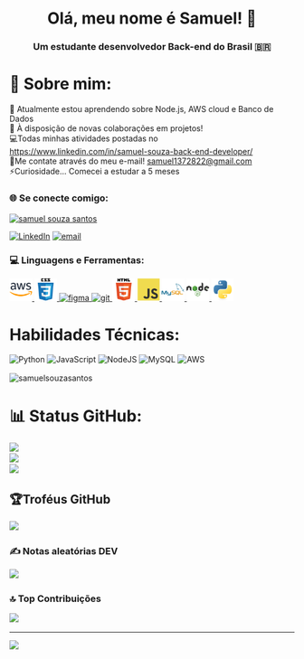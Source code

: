 <h1 align="center">Olá, meu nome é Samuel! 👋 </h1>
<h3 align="center">Um estudante desenvolvedor Back-end do Brasil 🇧🇷 </h3>

# 💫 Sobre mim:
🌱 Atualmente estou aprendendo sobre Node.js, AWS cloud e Banco de Dados<br>🤝 À disposição de novas colaborações em projetos!<br>💻Todas minhas atividades postadas no https://www.linkedin.com/in/samuel-souza-back-end-developer/<br>💬Me contate através do meu e-mail! samuel1372822@gmail.com<br>⚡Curiosidade... Comecei a estudar a 5 meses


<h3 align="left">🌐 Se conecte comigo:</h3>
<p align="left">
<a href="https://linkedin.com/in/samuel-souza-back-end-developer/" target="blank"><img align="center" src="https://raw.githubusercontent.com/rahuldkjain/github-profile-readme-generator/master/src/images/icons/Social/linked-in-alt.svg" alt="samuel souza santos" height="30" width="40" /></a>
</p>

[![LinkedIn](https://img.shields.io/badge/LinkedIn-%230077B5.svg?logo=linkedin&logoColor=white)]([https://linkedin.com/in/samuel-souza-back-end-developer/](https://www.linkedin.com/in/samuel-souza-back-end-developer/)) [![email](https://img.shields.io/badge/Email-D14836?logo=gmail&logoColor=white)](mailto:samuel1372822@gmail.com) 


<h3 align="left">💻 Linguagens e Ferramentas:</h3>
<p align="left"> <a href="https://aws.amazon.com" target="_blank" rel="noreferrer"> <img src="https://raw.githubusercontent.com/devicons/devicon/master/icons/amazonwebservices/amazonwebservices-original-wordmark.svg" alt="aws" width="40" height="40"/> </a> <a href="https://www.w3schools.com/css/" target="_blank" rel="noreferrer"> <img src="https://raw.githubusercontent.com/devicons/devicon/master/icons/css3/css3-original-wordmark.svg" alt="css3" width="40" height="40"/> </a> <a href="https://www.figma.com/" target="_blank" rel="noreferrer"> <img src="https://www.vectorlogo.zone/logos/figma/figma-icon.svg" alt="figma" width="40" height="40"/> </a> <a href="https://git-scm.com/" target="_blank" rel="noreferrer"> <img src="https://www.vectorlogo.zone/logos/git-scm/git-scm-icon.svg" alt="git" width="40" height="40"/> </a> <a href="https://www.w3.org/html/" target="_blank" rel="noreferrer"> <img src="https://raw.githubusercontent.com/devicons/devicon/master/icons/html5/html5-original-wordmark.svg" alt="html5" width="40" height="40"/> </a> <a href="https://developer.mozilla.org/en-US/docs/Web/JavaScript" target="_blank" rel="noreferrer"> <img src="https://raw.githubusercontent.com/devicons/devicon/master/icons/javascript/javascript-original.svg" alt="javascript" width="40" height="40"/> </a> <a href="https://www.mysql.com/" target="_blank" rel="noreferrer"> <img src="https://raw.githubusercontent.com/devicons/devicon/master/icons/mysql/mysql-original-wordmark.svg" alt="mysql" width="40" height="40"/> </a> <a href="https://nodejs.org" target="_blank" rel="noreferrer"> <img src="https://raw.githubusercontent.com/devicons/devicon/master/icons/nodejs/nodejs-original-wordmark.svg" alt="nodejs" width="40" height="40"/> </a> <a href="https://www.python.org" target="_blank" rel="noreferrer"> <img src="https://raw.githubusercontent.com/devicons/devicon/master/icons/python/python-original.svg" alt="python" width="40" height="40"/> </a> </p>



# Habilidades Técnicas:
![Python](https://img.shields.io/badge/python-3670A0?style=for-the-badge&logo=python&logoColor=ffdd54) ![JavaScript](https://img.shields.io/badge/javascript-%23323330.svg?style=for-the-badge&logo=javascript&logoColor=%23F7DF1E) ![NodeJS](https://img.shields.io/badge/node.js-6DA55F?style=for-the-badge&logo=node.js&logoColor=white) ![MySQL](https://img.shields.io/badge/mysql-4479A1.svg?style=for-the-badge&logo=mysql&logoColor=white) ![AWS](https://img.shields.io/badge/AWS-%23FF9900.svg?style=for-the-badge&logo=amazon-aws&logoColor=white)

<p><img align="center" src="https://github-readme-stats.vercel.app/api/top-langs?username=samuelsouzasantos&show_icons=true&locale=en&layout=compact" alt="samuelsouzasantos" /></p>

# 📊 Status GitHub:
![](https://github-readme-stats.vercel.app/api?username=SamuelSouzaSantos&theme=dark&hide_border=false&include_all_commits=true&count_private=true)<br/>
![](https://nirzak-streak-stats.vercel.app/?user=SamuelSouzaSantos&theme=dark&hide_border=false)<br/>
![](https://github-readme-stats.vercel.app/api/top-langs/?username=SamuelSouzaSantos&theme=dark&hide_border=false&include_all_commits=true&count_private=true&layout=compact)

## 🏆Troféus GitHub 
![](https://github-profile-trophy.vercel.app/?username=SamuelSouzaSantos&theme=default&no-frame=false&no-bg=false&margin-w=4)

### ✍️ Notas aleatórias DEV
![](https://quotes-github-readme.vercel.app/api?type=vetical&theme=tokyonight)

### 🔝 Top Contribuições
![](https://github-contributor-stats.vercel.app/api?username=SamuelSouzaSantos&limit=5&theme=dark&combine_all_yearly_contributions=true)

---
[![](https://visitcount.itsvg.in/api?id=SamuelSouzaSantos&icon=0&color=0)](https://visitcount.itsvg.in)

<!-- Proudly created with GPRM ( https://gprm.itsvg.in ) -->
